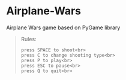 # Airplane-Wars
Airplane Wars game based on PyGame library

<blockquote>
Rules:
    
    press SPACE to shoot<br>
    press C to change shooting type<br>
    press P to play<br>
    press ESC to pause<br>
    press Q to quit<br>
<blockquote>
